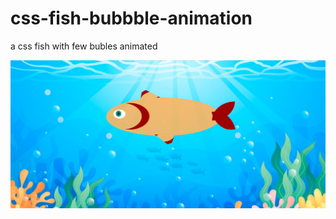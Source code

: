 # css-fish-bubbble-animation
a css fish with few bubles animated

![css-fish](screenshot-poisson.PNG)
